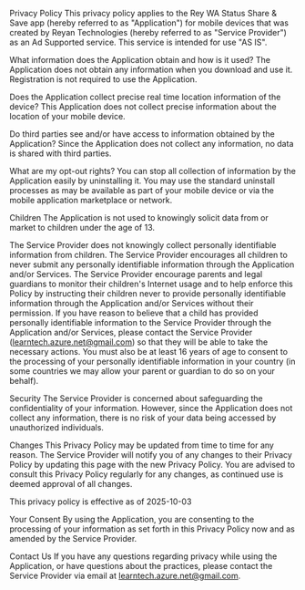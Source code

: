 Privacy Policy
This privacy policy applies to the Rey WA Status Share & Save app (hereby referred to as "Application") for mobile devices that was created by Reyan Technologies (hereby referred to as "Service Provider") as an Ad Supported service. This service is intended for use "AS IS".


What information does the Application obtain and how is it used?
The Application does not obtain any information when you download and use it. Registration is not required to use the Application.


Does the Application collect precise real time location information of the device?
This Application does not collect precise information about the location of your mobile device.


Do third parties see and/or have access to information obtained by the Application?
Since the Application does not collect any information, no data is shared with third parties.


What are my opt-out rights?
You can stop all collection of information by the Application easily by uninstalling it. You may use the standard uninstall processes as may be available as part of your mobile device or via the mobile application marketplace or network.


Children
The Application is not used to knowingly solicit data from or market to children under the age of 13.


The Service Provider does not knowingly collect personally identifiable information from children. The Service Provider encourages all children to never submit any personally identifiable information through the Application and/or Services. The Service Provider encourage parents and legal guardians to monitor their children's Internet usage and to help enforce this Policy by instructing their children never to provide personally identifiable information through the Application and/or Services without their permission. If you have reason to believe that a child has provided personally identifiable information to the Service Provider through the Application and/or Services, please contact the Service Provider (learntech.azure.net@gmail.com) so that they will be able to take the necessary actions. You must also be at least 16 years of age to consent to the processing of your personally identifiable information in your country (in some countries we may allow your parent or guardian to do so on your behalf).


Security
The Service Provider is concerned about safeguarding the confidentiality of your information. However, since the Application does not collect any information, there is no risk of your data being accessed by unauthorized individuals.


Changes
This Privacy Policy may be updated from time to time for any reason. The Service Provider will notify you of any changes to their Privacy Policy by updating this page with the new Privacy Policy. You are advised to consult this Privacy Policy regularly for any changes, as continued use is deemed approval of all changes.


This privacy policy is effective as of 2025-10-03


Your Consent
By using the Application, you are consenting to the processing of your information as set forth in this Privacy Policy now and as amended by the Service Provider.


Contact Us
If you have any questions regarding privacy while using the Application, or have questions about the practices, please contact the Service Provider via email at learntech.azure.net@gmail.com.

